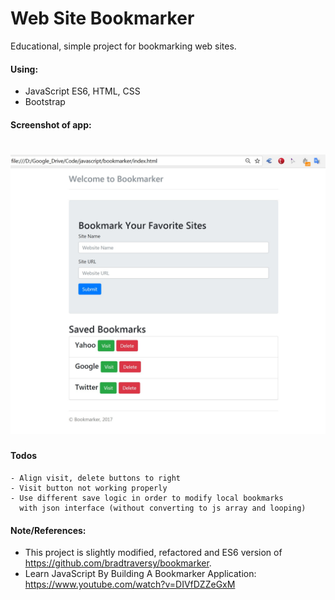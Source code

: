 # Web Site Bookmarker

Educational, simple project for bookmarking web sites.

#### Using:  
- JavaScript ES6, HTML, CSS
- Bootstrap

#### Screenshot of app:  
<h1>
  <img src="screenshot.jpg" width="700">  
</h1>

#### Todos
    - Align visit, delete buttons to right
    - Visit button not working properly 
    - Use different save logic in order to modify local bookmarks 
      with json interface (without converting to js array and looping)

#### Note/References:  
- This project is slightly modified, refactored and ES6 version of https://github.com/bradtraversy/bookmarker.
- Learn JavaScript By Building A Bookmarker Application: 
  https://www.youtube.com/watch?v=DIVfDZZeGxM
